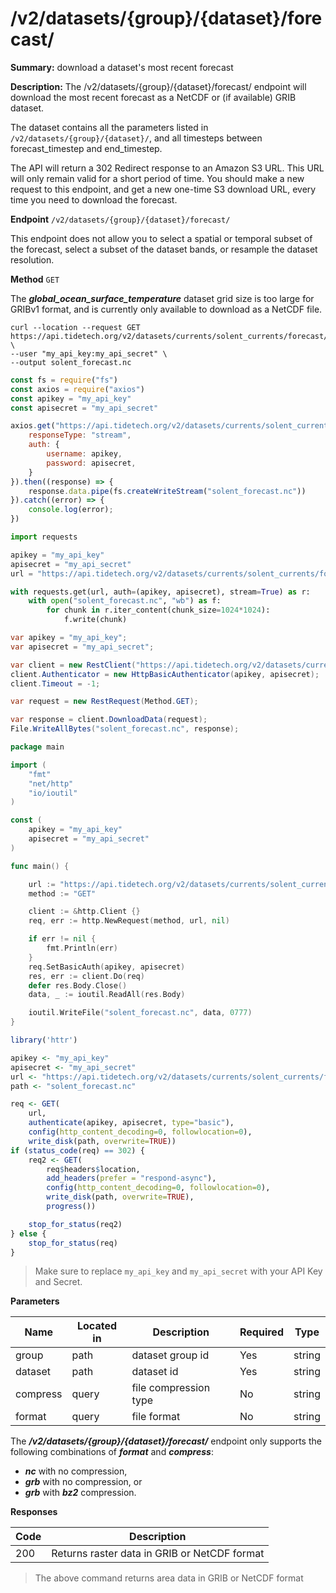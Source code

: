 # /v2/datasets/{group}/{dataset}/forecast/

**Summary:** download a dataset's most recent forecast

**Description:** The /v2/datasets/{group}/{dataset}/forecast/ endpoint will download the most recent forecast as a NetCDF or (if available) GRIB dataset.

The dataset contains all the parameters listed in `/v2/datasets/{group}/{dataset}/`, and all timesteps between forecast_timestep and end_timestep.

The API will return a 302 Redirect response to an Amazon S3 URL. This URL will only remain valid for a short period of time. You should make a new request to this endpoint, and get a new one-time S3 download URL, every time you need to download the forecast.

**Endpoint** `/v2/datasets/{group}/{dataset}/forecast/`

This endpoint does not allow you to select a spatial or temporal subset of the forecast, select a subset of the dataset bands, or resample the dataset resolution.

**Method** `GET`

<aside class="warning">
The <b><em>global_ocean_surface_temperature</em></b> dataset grid size is too large for GRIBv1 format, and is currently only available to download as a NetCDF file.
</aside>


``` shell
curl --location --request GET https://api.tidetech.org/v2/datasets/currents/solent_currents/forecast/ \
--user "my_api_key:my_api_secret" \
--output solent_forecast.nc
```

``` javascript
const fs = require("fs")
const axios = require("axios")
const apikey = "my_api_key"
const apisecret = "my_api_secret"

axios.get("https://api.tidetech.org/v2/datasets/currents/solent_currents/forecast/", data, {
    responseType: "stream",
    auth: {
        username: apikey,
        password: apisecret,
    }
}).then((response) => {
    response.data.pipe(fs.createWriteStream("solent_forecast.nc"))
}).catch((error) => {
    console.log(error);
})
```

``` python
import requests

apikey = "my_api_key"
apisecret = "my_api_secret"
url = "https://api.tidetech.org/v2/datasets/currents/solent_currents/forecast/"

with requests.get(url, auth=(apikey, apisecret), stream=True) as r:
    with open("solent_forecast.nc", "wb") as f:
        for chunk in r.iter_content(chunk_size=1024*1024):
            f.write(chunk)
```

``` csharp
var apikey = "my_api_key";
var apisecret = "my_api_secret";

var client = new RestClient("https://api.tidetech.org/v2/datasets/currents/solent_currents/forecast/");
client.Authenticator = new HttpBasicAuthenticator(apikey, apisecret);
client.Timeout = -1;

var request = new RestRequest(Method.GET);

var response = client.DownloadData(request);
File.WriteAllBytes("solent_forecast.nc", response);
```

``` go
package main

import (
    "fmt"
    "net/http"
    "io/ioutil"
)

const (
    apikey = "my_api_key"
    apisecret = "my_api_secret"
)

func main() {

    url := "https://api.tidetech.org/v2/datasets/currents/solent_currents/forecast/"
    method := "GET"

    client := &http.Client {}
    req, err := http.NewRequest(method, url, nil)

    if err != nil {
        fmt.Println(err)
    }
    req.SetBasicAuth(apikey, apisecret)
    res, err := client.Do(req)
    defer res.Body.Close()
    data, _ := ioutil.ReadAll(res.Body)

    ioutil.WriteFile("solent_forecast.nc", data, 0777)
}
```

```r
library('httr')

apikey <- "my_api_key"
apisecret <- "my_api_secret"
url <- "https://api.tidetech.org/v2/datasets/currents/solent_currents/forecast/"
path <- "solent_forecast.nc"

req <- GET(
    url,
    authenticate(apikey, apisecret, type="basic"),
    config(http_content_decoding=0, followlocation=0),
    write_disk(path, overwrite=TRUE))
if (status_code(req) == 302) {
    req2 <- GET(
        req$headers$location,
        add_headers(prefer = "respond-async"),
        config(http_content_decoding=0, followlocation=0),
        write_disk(path, overwrite=TRUE),
        progress())

    stop_for_status(req2)
} else {
    stop_for_status(req)
}
```

> Make sure to replace `my_api_key` and `my_api_secret` with your API Key and Secret.


**Parameters**

| Name | Located in | Description | Required | Type |
| ---- | ---------- | ----------- | -------- | ---- |
| group | path | dataset group id | Yes | string |
| dataset | path | dataset id | Yes | string |
| compress | query | file compression type | No | string |
| format | query | file format | No | string |

<aside class="notice">
The <em><b>/v2/datasets/{group}/{dataset}/forecast/</b></em> endpoint only supports the following combinations of <em><b>format</b></em> and <em><b>compress</b></em>:
<ul>
    <li><em><b>nc</b></em> with no compression,
    <li><em><b>grb</b></em> with no compression, or
    <li><em><b>grb</b></em> with <em><b>bz2</b></em> compression.
</aside>

**Responses**

| Code | Description |
| ---- | ----------- |
| 200 | Returns raster data in GRIB or NetCDF format |

> The above command returns area data in GRIB or NetCDF format

